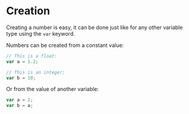 # Creation

Creating a number is easy, it can be done just like for any other variable type using the `var` keyword.

Numbers can be created from a constant value:

```javascript
// This is a float:
var a = 1.2;

// This is an integer:
var b = 10;
```

Or from the value of another variable:

```javascript
var a = 2;
var b = a;
```

